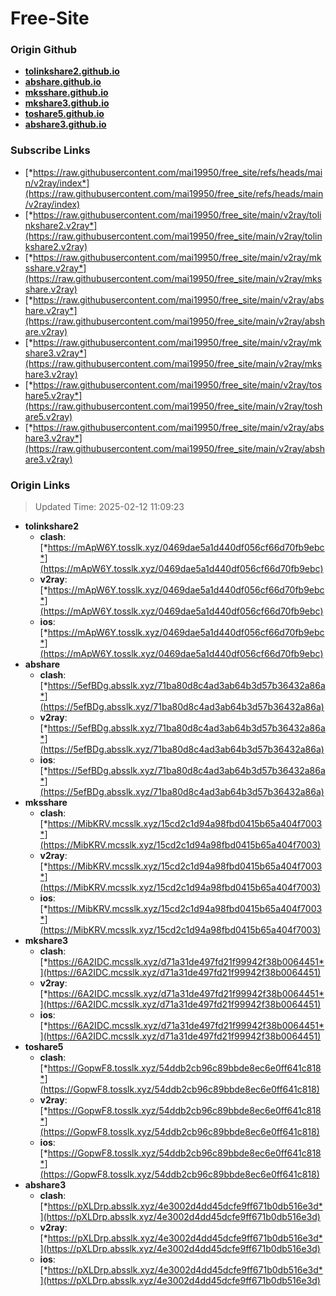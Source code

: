 # Free-Site

### Origin Github

- [**tolinkshare2.github.io**](https://github.com/tolinkshare2/tolinkshare2.github.io)
- [**abshare.github.io**](https://github.com/abshare/abshare.github.io)
- [**mksshare.github.io**](https://github.com/mksshare/mksshare.github.io)
- [**mkshare3.github.io**](https://github.com/mkshare3/mkshare3.github.io)
- [**toshare5.github.io**](https://github.com/toshare5/toshare5.github.io)
- [**abshare3.github.io**](https://github.com/abshare3/abshare3.github.io)

### Subscribe Links

- [*https://raw.githubusercontent.com/mai19950/free_site/refs/heads/main/v2ray/index*](https://raw.githubusercontent.com/mai19950/free_site/refs/heads/main/v2ray/index)
- [*https://raw.githubusercontent.com/mai19950/free_site/main/v2ray/tolinkshare2.v2ray*](https://raw.githubusercontent.com/mai19950/free_site/main/v2ray/tolinkshare2.v2ray)
- [*https://raw.githubusercontent.com/mai19950/free_site/main/v2ray/mksshare.v2ray*](https://raw.githubusercontent.com/mai19950/free_site/main/v2ray/mksshare.v2ray)
- [*https://raw.githubusercontent.com/mai19950/free_site/main/v2ray/abshare.v2ray*](https://raw.githubusercontent.com/mai19950/free_site/main/v2ray/abshare.v2ray)
- [*https://raw.githubusercontent.com/mai19950/free_site/main/v2ray/mkshare3.v2ray*](https://raw.githubusercontent.com/mai19950/free_site/main/v2ray/mkshare3.v2ray)
- [*https://raw.githubusercontent.com/mai19950/free_site/main/v2ray/toshare5.v2ray*](https://raw.githubusercontent.com/mai19950/free_site/main/v2ray/toshare5.v2ray)
- [*https://raw.githubusercontent.com/mai19950/free_site/main/v2ray/abshare3.v2ray*](https://raw.githubusercontent.com/mai19950/free_site/main/v2ray/abshare3.v2ray)

### Origin Links

> Updated Time: 2025-02-12 11:09:23

- **tolinkshare2**
  - **clash**: [*https://mApW6Y.tosslk.xyz/0469dae5a1d440df056cf66d70fb9ebc*](https://mApW6Y.tosslk.xyz/0469dae5a1d440df056cf66d70fb9ebc)
  - **v2ray**: [*https://mApW6Y.tosslk.xyz/0469dae5a1d440df056cf66d70fb9ebc*](https://mApW6Y.tosslk.xyz/0469dae5a1d440df056cf66d70fb9ebc)
  - **ios**: [*https://mApW6Y.tosslk.xyz/0469dae5a1d440df056cf66d70fb9ebc*](https://mApW6Y.tosslk.xyz/0469dae5a1d440df056cf66d70fb9ebc)
- **abshare**
  - **clash**: [*https://5efBDg.absslk.xyz/71ba80d8c4ad3ab64b3d57b36432a86a*](https://5efBDg.absslk.xyz/71ba80d8c4ad3ab64b3d57b36432a86a)
  - **v2ray**: [*https://5efBDg.absslk.xyz/71ba80d8c4ad3ab64b3d57b36432a86a*](https://5efBDg.absslk.xyz/71ba80d8c4ad3ab64b3d57b36432a86a)
  - **ios**: [*https://5efBDg.absslk.xyz/71ba80d8c4ad3ab64b3d57b36432a86a*](https://5efBDg.absslk.xyz/71ba80d8c4ad3ab64b3d57b36432a86a)
- **mksshare**
  - **clash**: [*https://MibKRV.mcsslk.xyz/15cd2c1d94a98fbd0415b65a404f7003*](https://MibKRV.mcsslk.xyz/15cd2c1d94a98fbd0415b65a404f7003)
  - **v2ray**: [*https://MibKRV.mcsslk.xyz/15cd2c1d94a98fbd0415b65a404f7003*](https://MibKRV.mcsslk.xyz/15cd2c1d94a98fbd0415b65a404f7003)
  - **ios**: [*https://MibKRV.mcsslk.xyz/15cd2c1d94a98fbd0415b65a404f7003*](https://MibKRV.mcsslk.xyz/15cd2c1d94a98fbd0415b65a404f7003)
- **mkshare3**
  - **clash**: [*https://6A2IDC.mcsslk.xyz/d71a31de497fd21f99942f38b0064451*](https://6A2IDC.mcsslk.xyz/d71a31de497fd21f99942f38b0064451)
  - **v2ray**: [*https://6A2IDC.mcsslk.xyz/d71a31de497fd21f99942f38b0064451*](https://6A2IDC.mcsslk.xyz/d71a31de497fd21f99942f38b0064451)
  - **ios**: [*https://6A2IDC.mcsslk.xyz/d71a31de497fd21f99942f38b0064451*](https://6A2IDC.mcsslk.xyz/d71a31de497fd21f99942f38b0064451)
- **toshare5**
  - **clash**: [*https://GopwF8.tosslk.xyz/54ddb2cb96c89bbde8ec6e0ff641c818*](https://GopwF8.tosslk.xyz/54ddb2cb96c89bbde8ec6e0ff641c818)
  - **v2ray**: [*https://GopwF8.tosslk.xyz/54ddb2cb96c89bbde8ec6e0ff641c818*](https://GopwF8.tosslk.xyz/54ddb2cb96c89bbde8ec6e0ff641c818)
  - **ios**: [*https://GopwF8.tosslk.xyz/54ddb2cb96c89bbde8ec6e0ff641c818*](https://GopwF8.tosslk.xyz/54ddb2cb96c89bbde8ec6e0ff641c818)
- **abshare3**
  - **clash**: [*https://pXLDrp.absslk.xyz/4e3002d4dd45dcfe9ff671b0db516e3d*](https://pXLDrp.absslk.xyz/4e3002d4dd45dcfe9ff671b0db516e3d)
  - **v2ray**: [*https://pXLDrp.absslk.xyz/4e3002d4dd45dcfe9ff671b0db516e3d*](https://pXLDrp.absslk.xyz/4e3002d4dd45dcfe9ff671b0db516e3d)
  - **ios**: [*https://pXLDrp.absslk.xyz/4e3002d4dd45dcfe9ff671b0db516e3d*](https://pXLDrp.absslk.xyz/4e3002d4dd45dcfe9ff671b0db516e3d)
